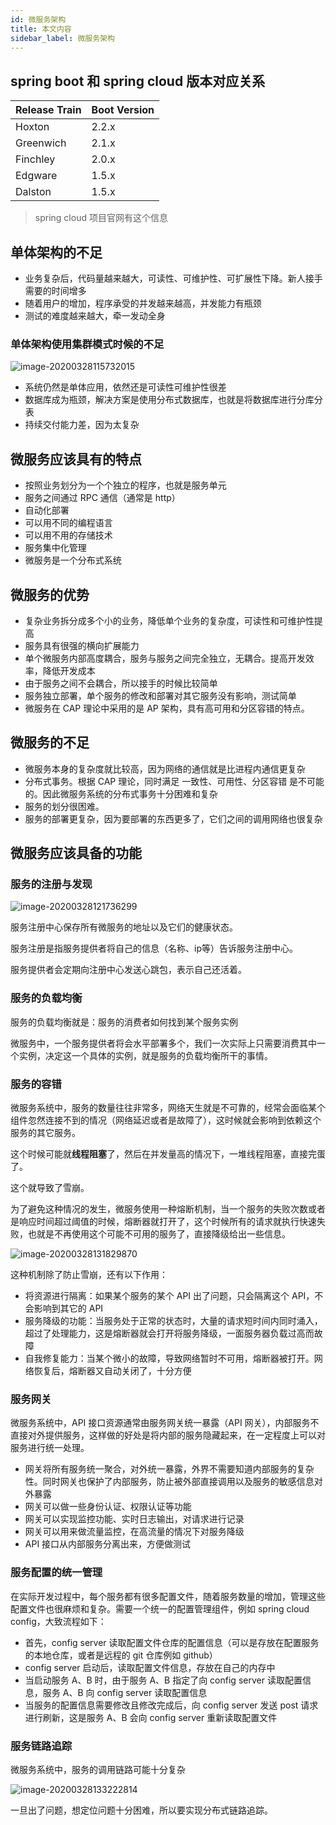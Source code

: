 ```yaml
---
id: 微服务架构
title: 本文内容
sidebar_label: 微服务架构
---
```




## spring boot 和 spring cloud 版本对应关系

| Release Train | Boot Version |
| :------------ | :----------- |
| Hoxton        | 2.2.x        |
| Greenwich     | 2.1.x        |
| Finchley      | 2.0.x        |
| Edgware       | 1.5.x        |
| Dalston       | 1.5.x        |

> spring cloud 项目官网有这个信息



## 单体架构的不足

- 业务复杂后，代码量越来越大，可读性、可维护性、可扩展性下降。新人接手需要的时间增多
- 随着用户的增加，程序承受的并发越来越高，并发能力有瓶颈
- 测试的难度越来越大，牵一发动全身

### 单体架构使用集群模式时候的不足

![image-20200328115732015](../assets/image-20200328115732015.png)

- 系统仍然是单体应用，依然还是可读性可维护性很差
- 数据库成为瓶颈，解决方案是使用分布式数据库，也就是将数据库进行分库分表
- 持续交付能力差，因为太复杂



## 微服务应该具有的特点

- 按照业务划分为一个个独立的程序，也就是服务单元
- 服务之间通过 RPC 通信（通常是 http）
- 自动化部署
- 可以用不同的编程语言
- 可以用不用的存储技术
- 服务集中化管理
- 微服务是一个分布式系统



## 微服务的优势

- 复杂业务拆分成多个小的业务，降低单个业务的复杂度，可读性和可维护性提高
- 服务具有很强的横向扩展能力
- 单个微服务内部高度耦合，服务与服务之间完全独立，无耦合。提高开发效率，降低开发成本
- 由于服务之间不会耦合，所以接手的时候比较简单
- 服务独立部署，单个服务的修改和部署对其它服务没有影响，测试简单
- 微服务在 CAP 理论中采用的是 AP 架构，具有高可用和分区容错的特点。



## 微服务的不足

- 微服务本身的复杂度就比较高，因为网络的通信就是比进程内通信更复杂
- 分布式事务。根据 CAP 理论，同时满足 一致性、可用性、分区容错 是不可能的。因此微服务系统的分布式事务十分困难和复杂
- 服务的划分很困难。
- 服务的部署更复杂，因为要部署的东西更多了，它们之间的调用网络也很复杂



## 微服务应该具备的功能

### 服务的注册与发现

![image-20200328121736299](../assets/image-20200328121736299.png)

服务注册中心保存所有微服务的地址以及它们的健康状态。

服务注册是指服务提供者将自己的信息（名称、ip等）告诉服务注册中心。

服务提供者会定期向注册中心发送心跳包，表示自己还活着。

### 服务的负载均衡

服务的负载均衡就是：服务的消费者如何找到某个服务实例

微服务中，一个服务提供者将会水平部署多个，我们一次实际上只需要消费其中一个实例，决定这一个具体的实例，就是服务的负载均衡所干的事情。

### 服务的容错

微服务系统中，服务的数量往往非常多，网络天生就是不可靠的，经常会面临某个组件忽然连接不到的情况（网络延迟或者是故障了），这时候就会影响到依赖这个服务的其它服务。

这个时候可能就**线程阻塞**了，然后在并发量高的情况下，一堆线程阻塞，直接完蛋了。

这个就导致了雪崩。

为了避免这种情况的发生，微服务使用一种熔断机制，当一个服务的失败次数或者是响应时间超过阈值的时候，熔断器就打开了，这个时候所有的请求就执行快速失败，也就是不再使用这个可能不可用的服务了，直接降级给出一些信息。

![image-20200328131829870](../assets/image-20200328131829870.png)

这种机制除了防止雪崩，还有以下作用：

- 将资源进行隔离：如果某个服务的某个 API 出了问题，只会隔离这个 API，不会影响到其它的 API
- 服务降级的功能：当服务处于正常的状态时，大量的请求短时间内同时涌入，超过了处理能力，这是熔断器就会打开将服务降级，一面服务器负载过高而故障
- 自我修复能力：当某个微小的故障，导致网络暂时不可用，熔断器被打开。网络恢复后，熔断器又自动关闭了，十分方便

### 服务网关

微服务系统中，API 接口资源通常由服务网关统一暴露（API 网关），内部服务不直接对外提供服务，这样做的好处是将内部的服务隐藏起来，在一定程度上可以对服务进行统一处理。

- 网关将所有服务统一聚合，对外统一暴露，外界不需要知道内部服务的复杂性。同时网关也保护了内部服务，防止被外部直接调用以及服务的敏感信息对外暴露
- 网关可以做一些身份认证、权限认证等功能
- 网关可以实现监控功能、实时日志输出，对请求进行记录
- 网关可以用来做流量监控，在高流量的情况下对服务降级
- API 接口从内部服务分离出来，方便做测试

### 服务配置的统一管理

在实际开发过程中，每个服务都有很多配置文件，随着服务数量的增加，管理这些配置文件也很麻烦和复杂。需要一个统一的配置管理组件，例如 spring cloud config，大致流程如下：

- 首先，config server 读取配置文件仓库的配置信息（可以是存放在配置服务的本地仓库，或者是远程的 git 仓库例如 github）
- config server 启动后，读取配置文件信息，存放在自己的内存中
- 当启动服务 A、B 时，由于服务 A、B 指定了向 config server 读取配置信息，服务 A、B 向 config server 读取配置信息
- 当服务的配置信息需要修改且修改完成后，向 config server 发送 post 请求进行刷新，这是服务 A、B 会向 config server 重新读取配置文件

### 服务链路追踪

微服务系统中，服务的调用链路可能十分复杂

![image-20200328133222814](../assets/image-20200328133222814.png)

一旦出了问题，想定位问题十分困难，所以要实现分布式链路追踪。